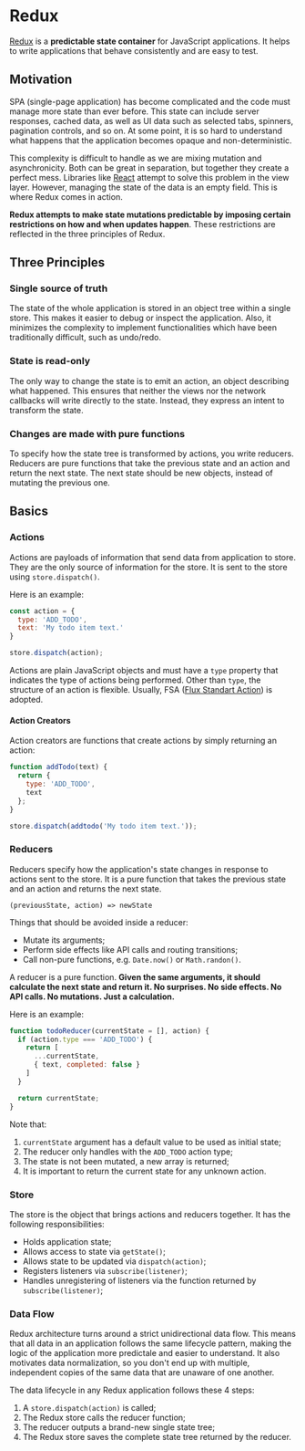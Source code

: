 # Redux

[Redux](https://redux.js.org/) is a **predictable state container** for JavaScript applications. It helps to write applications that behave consistently and are easy to test.

## Motivation

SPA (single-page application) has become complicated and the code must manage more state than ever before. This state can include server responses, cached data, as well as UI data such as selected tabs, spinners, pagination controls, and so on. At some point, it is so hard to understand what happens that the application becomes opaque and non-deterministic.

This complexity is difficult to handle as we are mixing mutation and asynchronicity. Both can be great in separation, but together they create a perfect mess. Libraries like [React](https://reactjs.org/) attempt to solve this problem in the view layer. However, managing the state of the data is an empty field. This is where Redux comes in action.

**Redux attempts to make state mutations predictable by imposing certain restrictions on how and when updates happen**. These restrictions are reflected in the three principles of Redux.

## Three Principles

### Single source of truth

The state of the whole application is stored in an object tree within a single store. This makes it easier to debug or inspect the application. Also, it minimizes the complexity to implement functionalities which have been traditionally difficult, such as undo/redo.

### State is read-only

The only way to change the state is to emit an action, an object describing what happened. This ensures that neither the views nor the network callbacks will write directly to the state. Instead, they express an intent to transform the state.

### Changes are made with pure functions

To specify how the state tree is transformed by actions, you write reducers. Reducers are pure functions that take the previous state and an action and return the next state. The next state should be new objects, instead of mutating the previous one.

## Basics

### Actions

Actions are payloads of information that send data from application to store. They are the only source of information for the store. It is sent to the store using ```store.dispatch()```.

Here is an example:

```javascript
const action = {
  type: 'ADD_TODO',
  text: 'My todo item text.'
}

store.dispatch(action);
```

Actions are plain JavaScript objects and must have a ```type``` property that indicates the type of actions being performed. Other than ```type```, the structure of an action is flexible. Usually, FSA ([Flux Standart Action](https://github.com/redux-utilities/flux-standard-action)) is adopted.

#### Action Creators

Action creators are functions that create actions by simply returning an action:

```javascript
function addTodo(text) {
  return {
    type: 'ADD_TODO',
    text
  };
}

store.dispatch(addtodo('My todo item text.'));
```

### Reducers

Reducers specify how the application's state changes in response to actions sent to the store. It is a pure function that takes the previous state and an action and returns the next state.

```
(previousState, action) => newState
```

Things that should be avoided inside a reducer:

* Mutate its arguments;
* Perform side effects like API calls and routing transitions;
* Call non-pure functions, e.g. ```Date.now()``` or ```Math.randon()```.

A reducer is a pure function. **Given the same arguments, it should calculate the next state and return it. No surprises. No side effects. No API calls. No mutations. Just a calculation.**

Here is an example:

```javascript
function todoReducer(currentState = [], action) {
  if (action.type === 'ADD_TODO') {
    return [
      ...currentState, 
      { text, completed: false }
    ]
  }

  return currentState;
}
```

Note that:

1. ```currentState``` argument has a default value to be used as initial state;
2. The reducer only handles with the ```ADD_TODO``` action type;
3. The state is not been mutated, a new array is returned;
4. It is important to return the current state for any unknown action.

### Store

The store is the object that brings actions and reducers together. It has the following responsibilities:

* Holds application state;
* Allows access to state via ```getState()```;
* Allows state to be updated via ```dispatch(action)```;
* Registers listeners via ```subscribe(listener)```;
* Handles unregistering of listeners via the function returned by ```subscribe(listener)```;

### Data Flow

Redux architecture turns around a strict unidirectional data flow. This means that all data in an application follows the same lifecycle pattern, making the logic of the application more predictale and easier to understand. It also motivates data normalization, so you don't end up with multiple, independent copies of the same data that are unaware of one another.

The data lifecycle in any Redux application follows these 4 steps:

1. A ```store.dispatch(action)``` is called;
2. The Redux store calls the reducer function;
3. The reducer outputs a brand-new single state tree;
4. The Redux store saves the complete state tree returned by the reducer.


